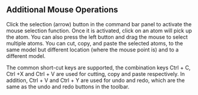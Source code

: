 ## Additional Mouse Operations

Click the selection (arrow) button in the command bar panel to activate the mouse selection function. Once it is activated, click on an atom will pick up the atom. You can also press the left button and drag the mouse to select multiple atoms. You can cut, copy, and paste the selected atoms, to the same model but different location (where the mouse point is) and to a different model.

The common short-cut keys are supported, the combination keys Ctrl + C, Ctrl +X and Ctrl + V are used for cutting, copy and paste respectively. In addition, Ctrl + V and Ctrl + Y are used for undo and redo, which are the same as the undo and redo buttons in the toolbar.
